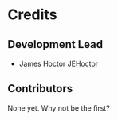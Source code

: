 # Credits

## Development Lead

- James Hoctor [JEHoctor](https://github.com/JEHoctor)

## Contributors

None yet. Why not be the first?